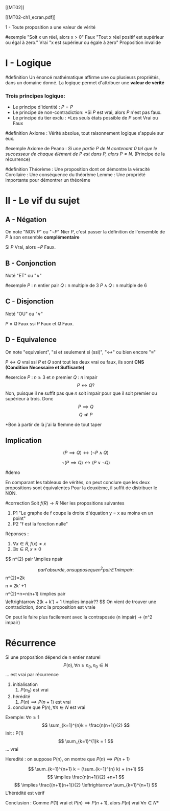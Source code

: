 [[MT02]]

[[MT02-ch1_ecran.pdf]]

1 - Toute proposition a une valeur de vérité

#exemple 
"Soit x un réel, alors x > 0" Faux
"Tout x réel positif est supérieur ou égal à zero." Vrai
"x est supérieur ou égale à zero" Proposition invalide
# I - Logique

#definition 
Un énoncé mathématique affirme une ou plusieurs propriétés, dans un domaine donné.
La logique permet d'attribuer une **valeur de vérité** 
### Trois principes logique:
- Le principe d'identité : $P = P$
- Le principe de non-contradiction: *Si $P$ est vrai, alors $P$ n'est pas faux.
- Le principe du tier exclu : *Les seuls états possible de $P$ sont Vrai ou Faux

#definition
Axiome : Vérité absolue, tout raisonnement logique s'appuie sur eux.

#exemple 
Axiome de Peano : *Si une partie $P$ de $N$ contenant $0$ tel que le successeur de chaque élément de $P$ est dans $P$, alors $P=N$.* (Principe de la récurrence)

#definition 
Théorème : Une proposition dont on démontre la véracité 
Corollaire : Une conséquence du théorème
Lemme : Une propriété importante pour démontrer un théorème 

# II - Le vif du sujet
## A - Négation
On note "NON $P$" ou "$\neg P$"
Nier $P$, c'est passer la définition de l'ensemble de $P$ à son ensemble **complémentaire**

Si $P$ Vrai, alors $\neg P$ Faux.
## B - Conjonction
Noté "ET" ou "$\wedge$"

#exemple 
$P$ : n entier pair
$Q$ : n multiple de 3
$P\wedge Q$ : n multiple de 6

## C - Disjonction
Noté "OU" ou "$\vee$"

$P\vee Q$ Faux ssi $P$ Faux et $Q$ Faux.

## D - Equivalence
On note "equivalent", "si et seulement si (ssi)", "$\leftrightarrow$" ou bien encore "$\equiv$"

$P \leftrightarrow Q$ vrai ssi $P$ et $Q$ sont tout les deux vrai ou faux, ils sont **CNS (Condition Necessaire et Suffisante)**

#exercice 
$P$ : $n \geq 3$ et $n$ premier
$Q$ : $n$ impair
$$
P \leftrightarrow Q ?
$$
Non,
puisque il ne suffit pas que $n$ soit impair pour que il soit premier ou supérieur à trois.
Donc
$$
P\implies Q
$$$$
Q \nRightarrow P
$$

*Bon à partir de là j'ai la flemme de tout taper

## Implication
$$
(P \implies Q) \leftrightarrow (\neg P\wedge Q)
$$

$$
\neg(P\implies Q) \leftrightarrow (P \vee \neg Q)
$$

#demo

En comparant les tableaux de vérités, on peut conclure que les deux propositions sont équivalentes
Pour la deuxième, il suffit de distribuer le NON.

#correction
Soit $f(R)\to R$
Nier les propositions suivantes
1) P1 "Le graphe de f coupe la droite d'équation y = x au moins en un point"
2) P2 "f est la fonction nulle"

Réponses :
1) $\forall x \in R,f(x)\neq x$
2) $\exists x \in R,x\neq 0$

$$
n^{2} pair \implies npair

$$
par l'absurde, on suppose que n^2 pair ET n impair :
$$
n^{2}=2k
$$$$
n = 2k' +1
$$
$$
n^{2}+n=n(n+1) \implies pair
$$
$$
\leftrightarrow 2(k + k') + 1 \implies impair??
$$
On vient de trouver une contradiction, donc la proposition est vraie

On peut le faire plus facilement avec la contraposée (n impair) -> (n^2 impair)

# Récurrence

Si une proposition dépend de n entier naturel
$$
P(n), \forall n\geq n_{0}, n_{0}\in N
$$ ... est vrai par récurrence

1) initialisation
	1) $P(n_{0})$ est vrai
2) hérédité
	1) $P(n)\implies P(n+1)$ est vrai
3) conclure que $P(n), \forall n\in N$ est vrai

Exemple:
$\forall n \geq 1$
$$
\sum_{k=1}^{n}k = \frac{n(n+1)}{2}
$$
Init :
P(1)
$$
\sum_{k=1}^{1}k = 1 
$$
... vrai

Heredité :
on suppose P(n), on montre que $P(n)\implies P(n+1)$

$$
\sum_{k=1}^{n+1} k = (\sum_{k=1}^{n} k) + (n+1)
$$$$
\implies \frac{n(n+1)}{2} +n+1
$$$$
\implies \frac{(n+1)(n+1)}{2} \leftrightarrow  \sum_{k=1}^{n+1} 
$$
L'hérédité est vérif

Conclusion :
Comme $P(1)$ vrai et $P(n)\implies P(n+1)$, alors $P(n)$ vrai $\forall n \in N*$
